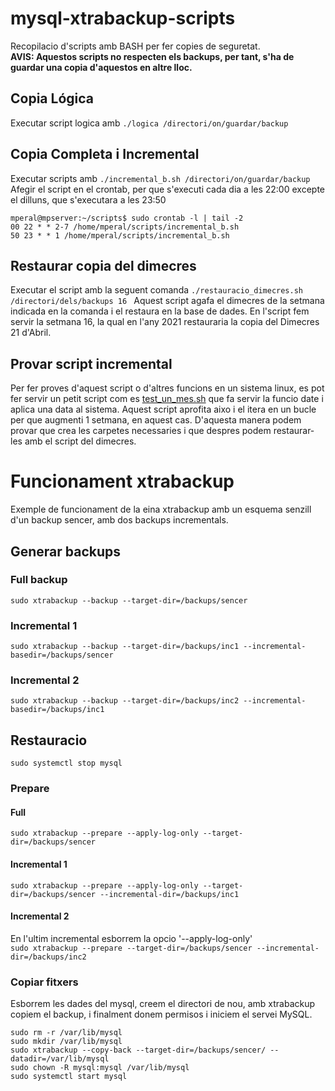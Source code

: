 # mysql-xtrabackup-scripts
Recopilacio d'scripts amb BASH per fer copies de seguretat.<br>
**AVIS: Aquestos scripts no respecten els backups, per tant, s'ha de guardar una copia d'aquestos en altre lloc.**
## Copia Lógica
Executar script logica amb ```./logica /directori/on/guardar/backup```

## Copia Completa i Incremental
Executar scripts amb ```./incremental_b.sh /directori/on/guardar/backup```
Afegir el script en el crontab, per que s'executi cada dia a les 22:00 excepte el dilluns, que s'executara a les 23:50
```
mperal@mpserver:~/scripts$ sudo crontab -l | tail -2
00 22 * * 2-7 /home/mperal/scripts/incremental_b.sh
50 23 * * 1 /home/mperal/scripts/incremental_b.sh
```

## Restaurar copia del dimecres
Executar el script amb la seguent comanda ```./restauracio_dimecres.sh /directori/dels/backups 16 ```
Aquest script agafa el dimecres de la setmana indicada en la comanda i el restaura en la base de dades. En l'script fem servir la setmana 16, la qual en l'any 2021 restauraria la copia del Dimecres 21 d'Abril.

## Provar script incremental
Per fer proves d'aquest script o d'altres funcions en un sistema linux, es pot fer servir un petit script com es [test_un_mes.sh](./test_un_mes.sh) que fa servir la funcio date i aplica una data al sistema. Aquest script aprofita aixo i el itera en un bucle per que augmenti 1 setmana, en aquest cas. D'aquesta manera podem provar que crea les carpetes necessaries i que despres podem restaurar-les amb el script del dimecres.

# Funcionament xtrabackup
Exemple de funcionament de la eina xtrabackup amb un esquema senzill d'un backup sencer, amb dos backups incrementals.

## Generar backups
### Full backup
```sudo xtrabackup --backup --target-dir=/backups/sencer```
### Incremental 1
```sudo xtrabackup --backup --target-dir=/backups/inc1 --incremental-basedir=/backups/sencer```

### Incremental 2
```sudo xtrabackup --backup --target-dir=/backups/inc2 --incremental-basedir=/backups/inc1```


## Restauracio
```sudo systemctl stop mysql```

### Prepare
#### Full
```sudo xtrabackup --prepare --apply-log-only --target-dir=/backups/sencer```

#### Incremental 1
```sudo xtrabackup --prepare --apply-log-only --target-dir=/backups/sencer --incremental-dir=/backups/inc1```

#### Incremental 2
En l'ultim incremental esborrem la opcio '--apply-log-only'<br>
```sudo xtrabackup --prepare --target-dir=/backups/sencer --incremental-dir=/backups/inc2```


### Copiar fitxers
Esborrem les dades del mysql, creem el directori de nou, amb xtrabackup copiem el backup, i finalment donem permisos i iniciem el servei MySQL.
```
sudo rm -r /var/lib/mysql
sudo mkdir /var/lib/mysql
sudo xtrabackup --copy-back --target-dir=/backups/sencer/ --datadir=/var/lib/mysql
sudo chown -R mysql:mysql /var/lib/mysql
sudo systemctl start mysql
```
